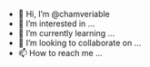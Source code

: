 - 👋 Hi, I’m @chamveriable
- 👀 I’m interested in ...
- 🌱 I’m currently learning ...
- 💞️ I’m looking to collaborate on ...
- 📫 How to reach me ...

<!---
chamveriable/chamveriable is a ✨ special ✨ repository because its `README.md` (this file) appears on your GitHub profile.
You can click the Preview link to take a look at your changes.
--->
